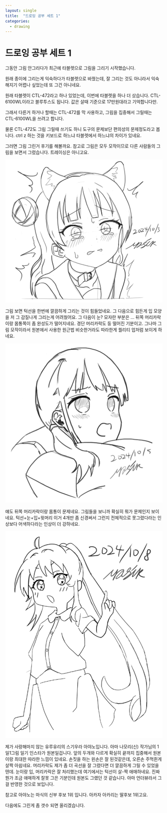```yaml
---
layout: single
title:  "드로잉 공부 세트 1"
categories:
  - drawing
---
```


# 드로잉 공부 세트 1

그동안 그림 안그리다가 최근에 타블렛으로 그림을 그리기 시작했습니다.

원래 종이에 그리는게 익숙하다가 타블렛으로 바꿨는데, 잘 그리는 것도 아니라서 익숙해지기 어렵나 싶었는데 또 그건 아니네요.

원래 타블렛이 CTL-472라고 하나 있었는데, 이번에 타블렛을 하나 더 샀습니다. CTL-6100WL이라고 블루투스도 됩니다. 값은 살때 기준으로 17만원대라고 기억합니다만.

그래서 다른거 하거나 할때는 CTL-472를 막 사용하고, 그림을 집중해서 그릴때는 CTL-6100WL을 쓰려고 합니다.

물론 CTL-472도 그림 그릴때 쓰기도 하니 도구의 문제보단 편의성의 문제정도라고 봅니다. ctrl z 하는 것을 키보드로 하느냐 타블렛에서 하느냐의 차이가 있네요.

그러면 그림 그린거 후기를 해볼까요. 참고로 그림은 모두 모작이므로 다른 사람들의 그림을 보면서 그렸습니다. 트레이싱은 아니고요.


![하으읏](https://raw.githubusercontent.com/aktmdtkd/aktmdtkd.github.io/master/_posts/image/2024-10-18-drawing-image/image1.png)


그림 보면 턱선을 한번에 깔끔하게 그리는 것이 힘들었네요. 그 다음으로 힘든게 입 모양을 저 그 감질나게 그리는게 어려웠어요. 그 다음이 눈?
모자란 부분은 ... 뒤쪽 머리카락이랑 몸통쪽이 좀 완성도가 떨어지네요. 경단 머리카락도 둥 떨어진 기분이고.
그나마 그림 모작이라서 원본에서 사용한 원근법 비슷한거라도 따라한게 퀄리티 업처럼 보이게 하네요.


![베게불만](https://raw.githubusercontent.com/aktmdtkd/aktmdtkd.github.io/master/_posts/image/2024-10-18-drawing-image/image2.png)


얘도 뒤쪽 머리카락이랑 몸통이 문제네요.
그림들을 보니까 확실히 뭐가 문제인지 보이네요.
턱선+눈+입+윗머리 이거 4개만 좀 신경써서 그런지 전체적으로 못그렸다라는 인상보다 어색하다라는 인상이 더 강하네요.


![스기우라아야노](https://raw.githubusercontent.com/aktmdtkd/aktmdtkd.github.io/master/_posts/image/2024-10-18-drawing-image/image3.png)


제가 사랑해마지 않는 유루유리의 스기우라 아야노입니다. 아마 나모리(신) 작가님의 1일1그림 일기 인스타가 원본일겁니다.
앞의 두개와 다르게 확실히 끝까지 집중해서 원본이랑 최대한 따라한 느낌이 있네요.
손짓을 하는 왼손은 잘 된것같은데, 오른손 주먹쥔게 살짝 아쉽네요.
머리카락도 제가 좀 더 곡선을 잘 그렸다면 더 깔끔하게 그릴 수 있었을 텐데.
눈이랑 입, 머리카락은 잘 처리했는데 여기에서는 턱선이 살-짝 애매하네요. 진짜 뭔가 조금 애매하게 잘못 그은 기분인데 원본도 그랬던 것 같습니다. 아마 언더뷰라서 그걸 반영한 것으로 보입니다.

참고로 아야노는 마식의 신부 후보 1위 입니다. 아카자 아카리는 딸후보 1위고요.

다음에도 그린게 좀 갯수 되면 올리겠습니다.